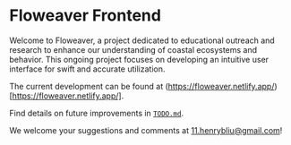 # Floweaver Frontend

Welcome to Floweaver, a project dedicated to educational outreach and research to enhance our understanding of coastal ecosystems and behavior. This ongoing project focuses on developing an intuitive user interface for swift and accurate utilization.

The current development can be found at (https://floweaver.netlify.app/)[https://floweaver.netlify.app/].

Find details on future improvements in [`TODO.md`](TODO.md).

We welcome your suggestions and comments at 11.henrybliu@gmail.com!
